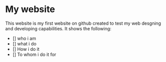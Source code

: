# My website 
This website is my first website on github created to test my web desgning and developing capabilities. It shows the following: 
- [] who i am
- [] what i do
- [] How i do it 
- [] To whom i do it for 

